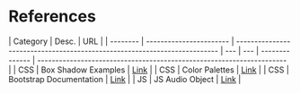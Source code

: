 # References

| Category | Desc.                   | URL                                                                       |
| -------- | ----------------------- | ------------------------------------------------------------------------- | --- | --- | -------------- | --------------------------------------------------------------------- |
| CSS      | Box Shadow Examples     | [Link](https://getcssscan.com/css-box-shadow-examples)                    |     | CSS | Color Palettes | [Link](https://coolors.co/palette/dad7cd-a3b18a-588157-3a5a40-344e41) |
| CSS      | Bootstrap Documentation | [Link](https://getbootstrap.com/docs/4.0/utilities/flex/#justify-content) |
| JS       | JS Audio Object         | [Link](https://developer.mozilla.org/en-US/docs/Web/HTML/Element/audio)   |
